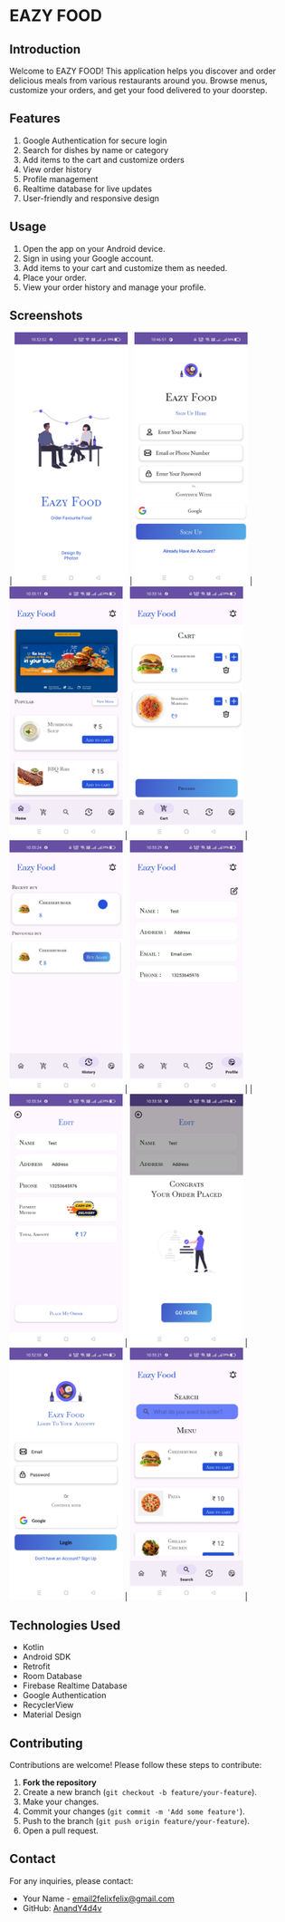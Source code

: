 # EAZY FOOD

## Introduction

Welcome to EAZY FOOD! This application helps you discover and order delicious meals from various restaurants around you. Browse menus, customize your orders, and get your food delivered to your doorstep.

## Features

1. Google Authentication for secure login
2. Search for dishes by name or category
3. Add items to the cart and customize orders
4. View order history
5. Profile management
6. Realtime database for live updates
7. User-friendly and responsive design

## Usage

1. Open the app on your Android device.
2. Sign in using your Google account.
3. Add items to your cart and customize them as needed.
4. Place your order.
5. View your order history and manage your profile.

## Screenshots

| <img src="docs_resources/1.jpg" width="200"> | <img src="docs_resources/2.jpg" width="200"> | <img src="docs_resources/3.jpg" width="200"> | <img src="docs_resources/4.jpg" width="200"> | <img src="docs_resources/5.jpg" width="200"> | <img src="docs_resources/6.jpg" width="200"> | | <img src="docs_resources/7.jpg" width="200"> | <img src="docs_resources/8.jpg" width="200"> | <img src="docs_resources/9.jpg" width="200"> | <img src="docs_resources/10.jpg" width="200"> | 


## Technologies Used

- Kotlin
- Android SDK
- Retrofit
- Room Database
- Firebase Realtime Database
- Google Authentication
- RecyclerView
- Material Design

## Contributing

Contributions are welcome! Please follow these steps to contribute:

1. **Fork the repository**
2. Create a new branch (`git checkout -b feature/your-feature`).
3. Make your changes.
4. Commit your changes (`git commit -m 'Add some feature'`).
5. Push to the branch (`git push origin feature/your-feature`).
6. Open a pull request.

## Contact

For any inquiries, please contact:

- Your Name - [email2felixfelix@gmail.com](mailto:email2felixfelix@gmail.com)
- GitHub: [AnandY4d4v](https://github.com/AnandY4d4v)
